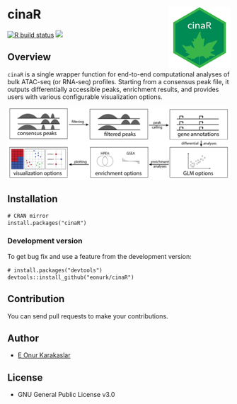
<!-- README.md is generated from README.Rmd. Please edit that file -->

# cinaR <a href='https://eonurk.github.io/cinaR/'><img src='man/figures/cinaR.png' align="right" height="139" /></a>

<!-- badges: start -->
<!-- [![Build Status](https://travis-ci.com/eonurk/cinaR.svg?branch=master)](https://travis-ci.com/eonurk/cinaR) -->

[![R build
status](https://github.com/eonurk/cinaR/workflows/R-CMD-check/badge.svg)](https://github.com/eonurk/cinaR/actions)
[![](https://cranlogs.r-pkg.org/badges/cinaR?color=orange)](https://cran.r-project.org/package=cinaR?color=orange)
<!-- badges: end -->

## Overview

`cinaR` is a single wrapper function for end-to-end computational
analyses of bulk ATAC-seq (or RNA-seq) profiles. Starting from a
consensus peak file, it outputs differentially accessible peaks,
enrichment results, and provides users with various configurable
visualization options.

![<a href="https://eonurk.github.io/cinaR/articles/cinaR.html" class="uri">https://eonurk.github.io/cinaR/articles/cinaR.html</a>](man/figures/overview@5x.png)

## Installation

    # CRAN mirror
    install.packages("cinaR")

### Development version

To get bug fix and use a feature from the development version:

    # install.packages("devtools")
    devtools::install_github("eonurk/cinaR")

## Contribution

You can send pull requests to make your contributions.

## Author

-   [E Onur Karakaslar](https://eonurk.github.io/)

## License

-   GNU General Public License v3.0

